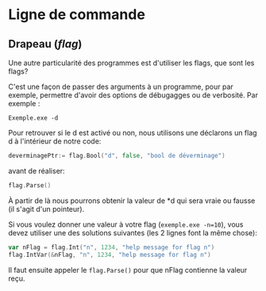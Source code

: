 # Ligne de commande

## Drapeau (*flag*)

Une autre particularité des programmes est d'utiliser les flags, que sont les flags?

C'est une façon de passer des arguments à un programme, pour par exemple, permettre d'avoir des options de débugagges ou de verbosité.
Par exemple :

```
Exemple.exe -d
```

Pour retrouver si le d est activé ou non, nous utilisons une déclarons un flag d à l'intérieur de notre code:

```go
deverminagePtr:= flag.Bool("d", false, "bool de déverminage")
```

avant de réaliser:
 ```go
flag.Parse()
```

À partir de là nous pourrons obtenir la valeur de *d qui sera vraie ou fausse (il s'agit d'un pointeur).

Si vous voulez donner une valeur à votre flag (`exemple.exe -n=10`), vous devez utiliser une des solutions suivantes (les 2 lignes font la même chose):

```go
var nFlag = flag.Int("n", 1234, "help message for flag n")
flag.IntVar(&nFlag, "n", 1234, "help message for flag n")
```

Il faut ensuite appeler le `flag.Parse()` pour que nFlag contienne la valeur reçu.